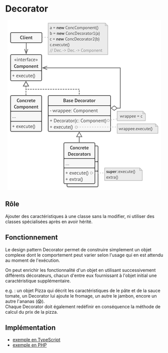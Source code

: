 # Decorator

<p style="text-align:center;"><img src="../img/decorator_diagram.png" alt="Decorator diagram" title="Decorator diagram"></p>

## Rôle

Ajouter des caractéristiques à une classe sans la modifier, ni utiliser des classes spécialisées après en avoir hérité.

## Fonctionnement

Le design pattern Decorator permet de construire simplement un objet complexe dont le comportement peut varier selon l'usage qui en est attendu au moment de l'exécution.

On peut enrichir les fonctionnalité d'un objet en utilisant successivement différents décorateurs, chacun d'entre eux fournissant à l'objet initial une caractéristique supplémentaire.

e.g. : un objet Pizza qui décrit les caractéristiques de le pâte et de la sauce tomate, un Decorator lui ajoute le fromage, un autre le jambon, encore un autre l'ananas (:scream:).  
Chaque Decorator doit également redéfinir en conséquence la méthode de calcul du prix de la pizza.

## Implémentation

- [exemple en TypeScript](./examples/decorator.ts "Decorator - exemple Typescript")
- [exemple en PHP](./examples/decorator.php "Decorator - exemple PHP")
